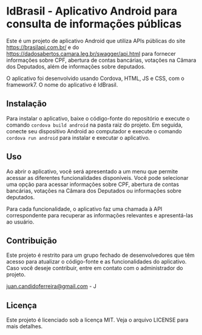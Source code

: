 

# IdBrasil - Aplicativo Android para consulta de informações públicas

Este é um projeto de aplicativo Android que utiliza APIs públicas do site https://brasilapi.com.br/ e do https://dadosabertos.camara.leg.br/swagger/api.html para fornecer informações sobre CPF, abertura de contas bancárias, votações na Câmara dos Deputados, além de informações sobre deputados.

O aplicativo foi desenvolvido usando Cordova, HTML, JS e CSS, com o framework7. O nome do aplicativo é IdBrasil.

## Instalação

Para instalar o aplicativo, baixe o código-fonte do repositório e execute o comando `cordova build android` na pasta raiz do projeto. Em seguida, conecte seu dispositivo Android ao computador e execute o comando `cordova run android` para instalar e executar o aplicativo.

## Uso

Ao abrir o aplicativo, você será apresentado a um menu que permite acessar as diferentes funcionalidades disponíveis. Você pode selecionar uma opção para acessar informações sobre CPF, abertura de contas bancárias, votações na Câmara dos Deputados ou informações sobre deputados.

Para cada funcionalidade, o aplicativo faz uma chamada à API correspondente para recuperar as informações relevantes e apresentá-las ao usuário.

## Contribuição

Este projeto é restrito para um grupo fechado de desenvolvedores que têm acesso para atualizar o código-fonte e as funcionalidades do aplicativo. Caso você deseje contribuir, entre em contato com o administrador do projeto.

juan.candidoferreira@gmail.com - J 

## Licença

Este projeto é licenciado sob a licença MIT. Veja o arquivo LICENSE para mais detalhes.